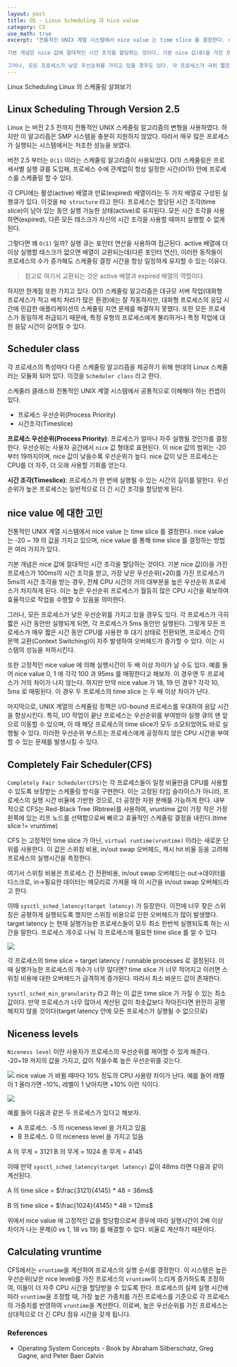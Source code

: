 ```yaml
---
layout: post
title: OS - Linux Scheduling 과 nice value
category: CS
use_math: true
excerpt: "전통적인 UNIX 계열 시스템에서 nice value 는 time slice 를 결정한다. nice value 는 -20 ~ 19 의 값을 가지고 있으며, nice value 를 통해 time slice 를 결정하는 방법은 여러 가지가 있다.

기본 개념은 nice 값에 절대적인 시간 조각을 할당하는 것이다. 기본 nice 값(0)을 가진 프로세스가 100ms의 시간 조각을 받고, 가장 낮은 우선순위(+20)를 가진 프로세스가 5ms의 시간 조각을 받는 경우, 전체 CPU 시간의 거의 대부분을 높은 우선순위 프로세스가 차지하게 된다. 이는 높은 우선순위 프로세스가 월등히 많은 CPU 시간을 확보하여 효율적으로 작업을 수행할 수 있음을 의미한다.

그러나, 모든 프로세스가 낮은 우선순위를 가지고 있을 경우도 있다. 각 프로세스가 극히 짧은 시간 동안만 실행되게 되면, 각 프로세스가 5ms 동안만 실행된다. 그렇게 모든 프로세스가 매우 짧은 시간 동안 CPU를 사용한 후 대기 상태로 전환되면, 프로세스 간의 문맥 교환(Context Switching)이 자주 발생하여 오버헤드가 증가할 수 있다. 이는 시스템의 성능을 저하시킨다."
---
```


Linux Scheduling
Linux 의 스케줄링 살펴보기
## Linux Scheduling Through Version 2.5
Linux 는 버전 2.5 전까지 전통적인 UNIX 스케줄링 알고리즘의 변형을 사용하였다. 하지만 이 알고리즘은 SMP 시스템을 충분히 지원하지 않았다. 따라서 매우 많은 프로세스가 실행되는 시스템에서는 저조한 성능을 보였다. 

버전 2.5 부터는 `O(1)` 이라는 스케줄링 알고리즘이 사용되었다. O(1) 스케줄링은 프로세서별 실행 큐를 도입해, 프로세스 수에 관계없이 항상 일정한 시간(O(1)) 안에 프로세스를 스케줄링 할 수 있다.

각 CPU에는 활성(active) 배열과 만료(expired) 배열이라는 두 가지 배열로 구성된 실행큐가 있다. 이것을 `RQ structure` 라고 한다. 프로세스는 할당된 시간 조각(time slice)이 남아 있는 동안 실행 가능한 상태(active)로 유지된다. 모든 시간 조각을 사용하면(expired), 다른 모든 태스크가 자신의 시간 조각을 사용할 때까지 실행할 수 없게 된다.

그렇다면 왜 `O(1)` 일까? 실행 큐는 포인터 연산을 사용하여 접근된다. active 배열에 더 이상 실행할 태스크가 없으면 배열이 교환되는데(다른 포인터 연산), 이러한 동작들이 프로세스의 수가 증가해도 스케줄링 결정 시간을 항상 일정하게 유지할 수 있는 이유다.

>참고로 여기서 교환되는 것은 active 배열과 expired 배열의 역할이다. 

하지만 한계점 또한 가지고 있다. O(1) 스케줄링 알고리즘은 대규모 서버 작업(대화형 프로세스가 적고 배치 처리가 많은 환경)에는 잘 작동하지만, 대화형 프로세스의 응답 시간에 민감한 애플리케이션의 스케줄링 지연 문제를 해결하지 못했다. 또한 모든 프로세스가 동일하게 취급되기 때문에, 특정 유형의 프로세스에게 불리하거나 특정 작업에 대한 응답 시간이 길어질 수 있다.
## Scheduler class
각 프로세스의 특성마다 다른 스케줄링 알고리즘을 제공하기 위해 현대의 Linux 스케줄러는 모듈화 되어 있다. 이것을 `Scheduler class` 라고 한다.

스케줄러 클래스와 전통적인 UNIX 계열 시스템에서 공통적으로 이해해야 하는 컨셉이 있다.
- 프로세스 우선순위(Process Priority)
- 시간조각(Timeslice)

**프로세스 우선순위(Process Priority)**: 프로세스가 얼마나 자주 실행될 것인가를 결정한다. 우선순위는 사용자 공간에서 `nice` 값 형태로 표현된다. 이 nice 값의 범위는 -20부터 19까지이며, nice 값이 낮을수록 우선순위가 높다. nice 값이 낮은 프로세스는 CPU를 더 자주, 더 오래 사용할 기회를 얻는다. 

**시간 조각(Timeslice)**: 프로세스가 한 번에 실행될 수 있는 시간의 길이를 말한다. 우선순위가 높은 프로세스는 일반적으로 더 긴 시간 조각을 할당받게 된다.

## nice value 에 대한 고민
전통적인 UNIX 계열 시스템에서 nice value 는 time slice 를 결정한다. nice value 는 -20 ~ 19 의 값을 가지고 있으며, nice value 를 통해 time slice 를 결정하는 방법은 여러 가지가 있다.

기본 개념은 nice 값에 절대적인 시간 조각을 할당하는 것이다. 기본 nice 값(0)을 가진 프로세스가 100ms의 시간 조각을 받고, 가장 낮은 우선순위(+20)를 가진 프로세스가 5ms의 시간 조각을 받는 경우, 전체 CPU 시간의 거의 대부분을 높은 우선순위 프로세스가 차지하게 된다. 이는 높은 우선순위 프로세스가 월등히 많은 CPU 시간을 확보하여 효율적으로 작업을 수행할 수 있음을 의미한다.

그러나, 모든 프로세스가 낮은 우선순위를 가지고 있을 경우도 있다. 각 프로세스가 극히 짧은 시간 동안만 실행되게 되면, 각 프로세스가 5ms 동안만 실행된다. 그렇게 모든 프로세스가 매우 짧은 시간 동안 CPU를 사용한 후 대기 상태로 전환되면, 프로세스 간의 문맥 교환(Context Switching)이 자주 발생하여 오버헤드가 증가할 수 있다. 이는 시스템의 성능을 저하시킨다.

또한 고정적인 nice value 에 의해 실행시간이 두 배 이상 차이가 날 수도 있다. 예를 들어 nice value 0, 1 에 각각 100 과 95ms 를 매핑한다고 해보자. 이 경우엔 두 프로세스가 거의 차이가 나지 않는다. 하지만 만약 nice value 가 18, 19 인 경우? 각각 10, 5ms 로 매핑된다. 이 경우 두 프로세스의 time slice 는 두 배 이상 차이가 난다. 

마지막으로, UNIX 계열의 스케줄링 정책은 I/O-bound 프로세스를 우대하여 응답 시간을 향상시킨다. 특히, I/O 작업이 끝난 프로세스는 우선순위를 부여받아 실행 큐의 맨 앞으로 이동할 수 있으며, 이 때 해당 프로세스의 time slice가 모두 소모되었어도 바로 실행될 수 있다. 이러한 우선순위 부스트는 프로세스에게 공정하지 않은 CPU 시간을 부여할 수 있는 문제를 발생시킬 수 있다.

## Completely Fair Scheduler(CFS)
`Completely Fair Scheduler(CFS)`는 각 프로세스들이 일정 비율만큼 CPU를 사용할 수 있도록 보장받는 스케줄링 방식을 구현한다. 이는 고정된 타임 슬라이스가 아니라, 프로세스의 실행 시간 비율에 기반한 것으로, 더 공정한 자원 분배를 가능하게 한다. 내부적으로 CFS는 Red-Black Tree (Rbtree)를 사용하여, vruntime 값이 가장 작은 가장 왼쪽에 있는 리프 노드를 선택함으로써 빠르고 효율적인 스케줄링 결정을 내린다.(time slice != vruntime)

CFS 는 고정적인 time slice 가 아닌, `virtual runtime(vruntime)` 이라는 새로운 단위를 사용한다. 이 값은 스위칭 비용, in/out swap 오버헤드, 캐시 hit 비율 등을 고려해 프로세스의 실행시간을 측정한다. 

여기서 스위칭 비용은 프로세스 간 전환비용, in/out swap 오버헤드는 out->데이터를 디스크로, in->필요한 데이터는 메모리로 가져올 때 이 시간을 in/out swap 오버헤드라고 한다. 

이때 `sysctl_sched_latency(target latency)` 가 등장한다. 이전에 너무 잦은 스위칭은 공평하게 실행되도록 했지만 스위칭 비용으로 인한 오버헤드가 많이 발생했다. target latency 는 현재 실행가능한 프로세스들이 모두 최소 한번씩 실행되도록 하는 시간을 말한다. 프로세스 개수로 나눠 각 프로세스에 필요한 time slice 를 알 수 있다. 

![](https://i.imgur.com/8kgywWo.png)

각 프로세스의 time slice = target latency / runnable processes 로 결정된다. 이때 실행가능한 프로세스의 개수가 너무 많다면? time slice 가 너무 적어지고 이러면 스위칭 비용에 대한 오버헤드가 급격하게 증가된다. 따라서 최소 바운드 값이 존재한다. 

`sysctl_sched_min_granularity` 라고 하는 이 값은 time slice 가 가질 수 있는 최소 값이다. 만약 프로세스가 너무 많아서 계산된 값이 최솟값보다 작아진다면 완전히 공평해지지 않을 것이다(target latency 안에 모든 프로세스가 실행될 수 없으므로)

## Niceness levels
`Niceness level` 이란 사용자가 프로세스의 우선순위를 제어할 수 있게 해준다. -20~19 까지의 값을 가지고, 값이 작을수록 높은 우선순위를 갖는다. 

![](https://i.imgur.com/Yh8lcUl.png)
nice value 가 바뀔 때마다 10% 정도의 CPU 사용량 차이가 난다. 예를 들어 레벨이 1 올라가면 -10%, 레벨이 1 낮아지면 +10% 이런 식이다. 

![](https://i.imgur.com/0kUcXzX.png)

예를 들어 다음과 같은 두 프로세스가 있다고 해보자. 
- A 프로세스. -5 의 niceness level 을 가지고 있음
- B 프로세스. 0 의 niceness level 을 가지고 있음

A 의 무게 = 3121
B 의 무게 = 1024
총 무게 = 4145

이때 만약 `sysctl_sched_latency(target latency)` 값이 48ms 라면 다음과 같이 계산된다. 

A 의 time slice = $\frac{3121}{4145} * 48 = 36ms$

B 의 time slice = $\frac{1024}{4145} * 48 = 12ms$

위에서 nice value 에 고정적인 값을 할당함으로써 경우에 따라 실행시간이 2배 이상 차이가 나는 문제(0 vs 1, 18 vs 19) 를 해결할 수 있다. 비율로 계산하기 때문이다. 

## Calculating vruntime
CFS에서는 `vruntime`을 계산하여 프로세스의 실행 순서를 결정한다. 이 시스템은 높은 우선순위(낮은 nice level)를 가진 프로세스의 `vruntime`이 느리게 증가하도록 조정하여, 이들이 더 자주 CPU 시간을 할당받을 수 있도록 한다. 프로세스의 실제 실행 시간에 따라 `vruntime`을 조정할 때, 가장 높은 가중치를 가진 프로세스를 기준으로 각 프로세스의 가중치를 반영하여 `vruntime`을 계산한다. 이로써, 높은 우선순위를 가진 프로세스는 상대적으로 더 긴 CPU 점유 시간을 갖게 됩니다.

### References
- Operating System Concepts - Book by Abraham Silberschatz, Greg Gagne, and Peter Baer Galvin
